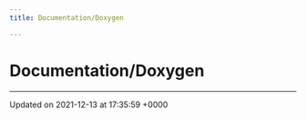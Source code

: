 ```yaml
---
title: Documentation/Doxygen

---
```


# Documentation/Doxygen








-------------------------------

Updated on 2021-12-13 at 17:35:59 +0000
